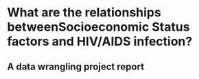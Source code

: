 # What are the relationships betweenSocioeconomic Status factors and HIV/AIDS infection?
## A data wrangling project report
